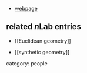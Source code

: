 
* [webpage](https://www.math.psu.edu/petrunin/)

## related $n$Lab entries

* [[Euclidean geometry]]

* [[synthetic geometry]]

category: people